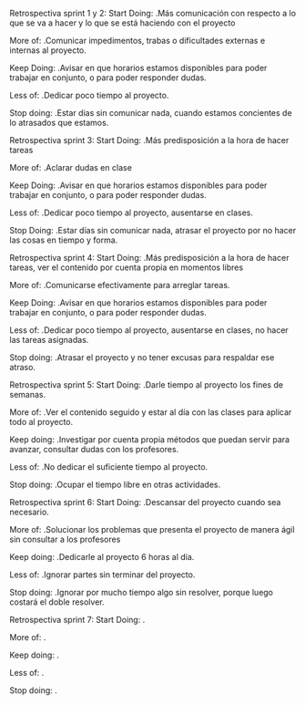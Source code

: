 Retrospectiva sprint 1 y 2:
Start Doing: 
.Más comunicación con respecto a lo que se va a hacer y lo que se está haciendo con el proyecto

More of:
.Comunicar impedimentos, trabas o dificultades externas e internas al proyecto.

Keep Doing: 
.Avisar en que horarios estamos disponibles para poder trabajar en conjunto, o para poder responder dudas.

Less of:
.Dedicar poco tiempo al proyecto.

Stop doing:
.Estar dias sin comunicar nada, cuando estamos concientes de lo atrasados que estamos.


Retrospectiva sprint 3:
Start Doing:
.Más predisposición a la hora de hacer tareas

More of:
.Aclarar dudas en clase

Keep Doing:
.Avisar en que horarios estamos disponibles para poder trabajar en conjunto, o para poder responder dudas.

Less of:
.Dedicar poco tiempo al proyecto, ausentarse en clases.

Stop Doing:
.Estar días sin comunicar nada, atrasar el proyecto por no hacer las cosas en tiempo y forma.


Retrospectiva sprint 4:
Start Doing:
.Más predisposición a la hora de hacer tareas, ver el contenido por cuenta propia en momentos libres

More of:
.Comunicarse efectivamente para arreglar tareas.

Keep Doing:
.Avisar en que horarios estamos disponibles para poder trabajar en conjunto, o para poder responder dudas.

Less of:
.Dedicar poco tiempo al proyecto, ausentarse en clases, no hacer las tareas asignadas.

Stop doing:
.Atrasar el proyecto y no tener excusas para respaldar ese atraso.

Retrospectiva sprint 5:
Start Doing:
.Darle tiempo al proyecto los fines de semanas.

More of:
.Ver el contenido seguido y estar al día con las clases para aplicar todo al proyecto.

Keep doing:
.Investigar por cuenta propia métodos que puedan servir para avanzar, consultar dudas con los profesores.

Less of:
.No dedicar el suficiente tiempo al proyecto.

Stop doing:
.Ocupar el tiempo libre en otras actividades.

Retrospectiva sprint 6:
Start Doing:
.Descansar del proyecto cuando sea necesario.

More of:
.Solucionar los problemas que presenta el proyecto de manera ágil sin consultar a los profesores

Keep doing:
.Dedicarle al proyecto 6 horas al día.

Less of:
.Ignorar partes sin terminar del proyecto.

Stop doing:
.Ignorar por mucho tiempo algo sin resolver, porque luego costará el doble resolver.

Retrospectiva sprint 7:
Start Doing:
.

More of:
.

Keep doing:
.

Less of:
.

Stop doing:
.
